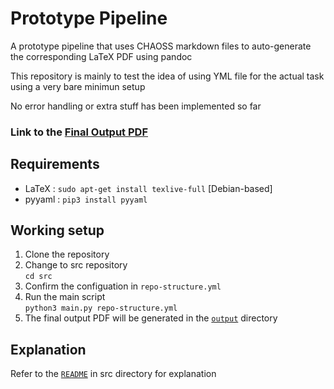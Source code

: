 # Prototype Pipeline

A prototype pipeline that uses CHAOSS markdown files to auto-generate the corresponding LaTeX PDF using pandoc

This repository is mainly to test the idea of using YML file for the actual task using a very bare minimun setup

No error handling or extra stuff has been implemented so far

### Link to the [Final Output PDF](output/output.pdf)

## Requirements

* LaTeX : `sudo apt-get install texlive-full` [Debian-based]
* pyyaml : `pip3 install pyyaml`

## Working setup

1. Clone the repository
2. Change to src repository \
`cd src`
3. Confirm the configuation in `repo-structure.yml`
4. Run the main script \
`python3 main.py repo-structure.yml`
5. The final output PDF will be generated in the [`output`](output) directory

## Explanation

Refer to the [`README`](src) in src directory for explanation
